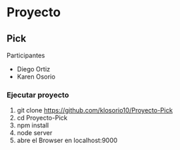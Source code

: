 # Proyecto

## Pick 

Participantes
- Diego Ortiz
- Karen Osorio

### Ejecutar proyecto
1. git clone https://github.com/klosorio10/Proyecto-Pick
2. cd Proyecto-Pick
3. npm install
4. node server
5. abre el Browser en localhost:9000

